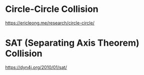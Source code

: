 # Circle-Circle Collision
https://ericleong.me/research/circle-circle/
# SAT (Separating Axis Theorem) Collision
https://dyn4j.org/2010/01/sat/